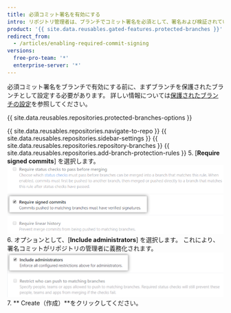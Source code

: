 ```yaml
---
title: 必須コミット署名を有効にする
intro: リポジトリ管理者は、ブランチでコミット署名を必須として、署名および検証されていないすべてのコミットをブロックできます。
product: '{{ site.data.reusables.gated-features.protected-branches }}'
redirect_from:
  - /articles/enabling-required-commit-signing
versions:
  free-pro-team: '*'
  enterprise-server: '*'
---
```


必須コミット署名をブランチで有効にする前に、まずブランチを保護されたブランチとして設定する必要があります。 詳しい情報については[保護されたブランチの設定](/github/administering-a-repository/configuring-protected-branches)を参照してください。

{{ site.data.reusables.repositories.protected-branches-options }}

{{ site.data.reusables.repositories.navigate-to-repo }}
{{ site.data.reusables.repositories.sidebar-settings }}
{{ site.data.reusables.repositories.repository-branches }}
{{ site.data.reusables.repositories.add-branch-protection-rules }}
5. [**Require signed commits**] を選択します。 ![[Require signed commits] オプション](/assets/images/help/repository/require-signed-commits.png)
6. オプションとして、[**Include administrators**] を選択します。 これにより、署名コミットがリポジトリの管理者に義務化されます。 ![[Include administrators] チェックボックス](/assets/images/help/repository/include-admins-protected-branches.png)
7. ** Create（作成）**をクリックしてください。
